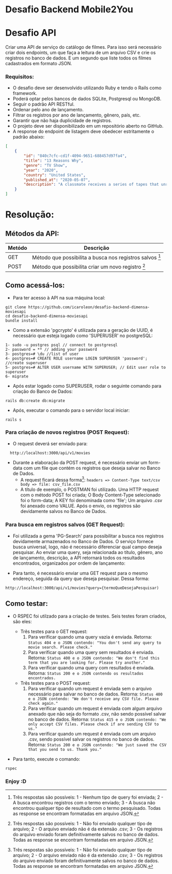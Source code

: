 # **Desafio Backend Mobile2You**

# **Desafio API**

Criar uma API de serviço do catálogo de filmes. Para isso será necessário criar dois endpoints, um que faça a leitura de um arquivo CSV e crie os registros no banco de dados. E um segundo que liste todos os filmes cadastrados em formato JSON.

### **Requisitos:**

- O desafio deve ser desenvolvido utilizando Ruby e tendo o Rails como framework.
- Poderá optar pelos bancos de dados SQLite, Postgresql ou MongoDB.
- Seguir o padrão API RESTful.
- Ordenar pelo ano de lançamento.
- Filtrar os registros por ano de lançamento, gênero, país, etc.
- Garantir que não haja duplicidade de registros.
- O projeto deve ser disponibilizado em um repositório aberto no GitHub.
- A response do endpoint de listagem deve obedecer estritamente o padrão abaixo:

```json
[
    {
        "id": "840c7cfc-cd1f-4094-9651-688457d97fa4",
        "title": "13 Reasons Why",
        "genre": "TV Show",
        "year": "2020",
        "country": "United States",
        "published_at": "2020-05-07",
        "description": "A classmate receives a series of tapes that unravel the mystery of her tragic choice."
    }
]
```

# **Resolução:**
## **Métodos da API:**

| Metódo | Descrição |
| ------------- | ------------- |
|  GET  |  Método que possibilita a busca nos registros salvos [^1]  |
| POST  | Método que possibilita criar um novo registro [^2]  |

## Como acessá-los:

- Para ter acesso à API na sua máquina local:

```
git clone https://github.com/icaroleon/desafio-backend-dimensa-moviesapi
cd desafio-backend-dimensa-moviesapi
bundle install
```
- Como a extensão 'pgcrypto' é utilizada para a geração de UUID, é necessário que esteja logado como 'SUPERUSER' no postgreSQL: 
```
1- sudo -u postgres psql // connect to postgresql
2- password = ** // adding your password
3- postgres=# \du //list of user
4- postgres=# CREATE ROLE username LOGIN SUPERUSER 'password'; //create superuser
5- postgres=# ALTER USER username WITH SUPERUSER; // Edit user role to superuser
6- migrate
```
- Após estar logado como SUPERUSER, rodar o seguinte comando para criação do Banco de Dados:
```
rails db:create db:migrate
```
- Após, executar o comando para o servidor local iniciar:  
```
rails s
```

### Para criação de novos registros (**POST Request**):

- O request deverá ser enviado para:
```
  http://localhost:3000/api/v1/movies
```

- Durante a elaboração da POST request, é necessário enviar um form-data com um file que contém os registros que deseja salvar no Banco de Dados.
   - A request ficará dessa forma[^2]:
     `
     headers => Content-Type text/csv body => file: csv_file.csv
     `
   - A título de exemplo, o POSTMAN foi utilizado. Uma HTTP request com o método POST foi criada;  O Body Content-Type selecionado foi o form-data; A KEY foi denominada como 'file'; Um arquivo .csv foi anexado como VALUE. Após o envio, os registros são devidamente salvos no Banco de Dados. 

### Para busca em registros salvos (**GET Request**):

- Foi utilizada a gema 'PG-Search' para possibilitar a busca nos registros devidamente armazenados no Banco de Dados. O serviço fornece busca universal, logo, não é necessário diferenciar qual campo deseja pesquisar. Ao enviar uma query, seja relacionada ao título, gênero, ano de lançamento, descrição, a API retornará todos os resultados encontrados, organizados por ordem de lançamento:

- Para tanto, é necessário enviar uma GET request para o mesmo endereço, seguida da query que deseja pesquisar. Dessa forma: 
```
http://localhost:3000/api/v1/movies?query={termoQueDesejaPesquisar)
```

## **Como testar:**

- O RSPEC foi utilzado para a criação de testes. Seis testes foram criados, são eles:
  - Três testes para o GET request:
    1. Para verificar quando uma query vazia é enviada. Retorna:
    `
    Status 404 e o JSON contendo: "You don't send any query to movie search. Please check."
    `
    2. Para verificar quando uma query sem resultados é enviada. Retorna:
     `
    Status 400 e o JSON contendo: "We don't find this term that you are looking for. Please try another."
    `
    3. Para verificar quando uma query com resultados é enviada. Retorna: 
    `
    Status 200 e o JSON contendo os resultados encontrados.
    `
  - Três testes para o POST request:
    1. Para verificar quando um request é enviada sem o arquivo necessário para salvar no banco de dados. Retorna:
    `
    Status 400 e o JSON contendo: "We don't receive any CSV file. Please check again."
    `
    2. Para verificar quando um request é enviada com algum arquivo anexado que não seja do formato .csv, não sendo possível salvar no banco de dados. Retorna: 
    `
    Status 415 e o JSON contendo: "We only accept CSV files. Please check if are sending CSV to us."
    `
    3. Para verificar quando um request é enviada com um arquivo .csv, sendo possível salvar os registros no banco de dados. Retorna: 
    `
    Status 200 e o JSON contendo: "We just saved the CSV that you send to us. Thank you."
    `
    
- Para tanto, execute o comando:

```
rspec
```


### **Enjoy :D**



[^1]: Três respostas são possíveis: 1 - Nenhum tipo de query foi enviada; 2 - A busca encontrou registros com o termo enviado; 3 - A busca não encontrou qualquer tipo de resultado com o termo pesquisado. Todas as response se encontram formatadas em arquivo JSON. 
[^2]: Três respostas são possíveis: 1 - Não foi enviado qualquer tipo de arquivo; 2 - O arquivo enviado não é da extensão .csv; 3 - Os registros do arquivo enviado foram definitivamente salvos no banco de dados. Todas as response se encontram formatadas em arquivo JSON.


